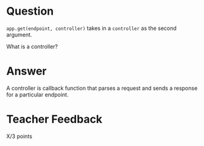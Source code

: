 # Question

`app.get(endpoint, controller)` takes in a `controller` as the second argument.

What is a controller?

# Answer
A controller is callback function that parses a request and sends a response for a particular endpoint. 


# Teacher Feedback

X/3 points